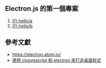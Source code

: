 ## Electron.js 的第一個專案

1. [01-hello/a](../code/01-hello/a)
2. [01-hello/b](../code/01-hello/b)

## 參考文獻
* https://electron.atom.io/
* [使用 clojurescript 和 electron 來打造桌面程式](https://coldnew.github.io/8cc7755c/)